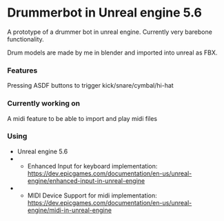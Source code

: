 # Drummerbot in Unreal engine 5.6
A prototype of a drummer bot in unreal engine. Currently very barebone functionality.

Drum models are made by me in blender and imported into unreal as FBX.

### Features
Pressing ASDF buttons to trigger kick/snare/cymbal/hi-hat

### Currently working on
A midi feature to be able to import and play midi files

### Using
- Unreal engine 5.6
- - Enhanced Input for keyboard implementation: https://dev.epicgames.com/documentation/en-us/unreal-engine/enhanced-input-in-unreal-engine
- - MIDI Device Support for midi implementation: https://dev.epicgames.com/documentation/en-us/unreal-engine/midi-in-unreal-engine


